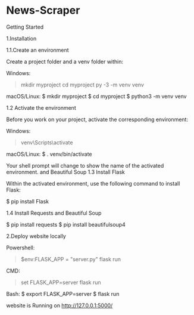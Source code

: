 # News-Scraper

Getting Started

1.Installation

1.1.Create an environment

Create a project folder and a venv folder within:

Windows:
> mkdir myproject
> cd myproject
> py -3 -m venv venv

macOS/Linux:
$ mkdir myproject
$ cd myproject
$ python3 -m venv venv

1.2 Activate the environment

Before you work on your project, activate the corresponding environment:

Windows:
> venv\Scripts\activate

macOS/Linux:
$ . venv/bin/activate

Your shell prompt will change to show the name of the activated environment.
 and Beautiful Soup
1.3 Install Flask

Within the activated environment, use the following command to install Flask:

$ pip install Flask

1.4 Install Requests and Beautiful Soup 

$ pip install requests
$ pip install beautifulsoup4

2.Deploy website locally

Powershell:
> $env:FLASK_APP = "server.py"
> flask run

CMD:
> set FLASK_APP=server
> flask run

Bash:
$ export FLASK_APP=server
$ flask run

website is Running on http://127.0.0.1:5000/


